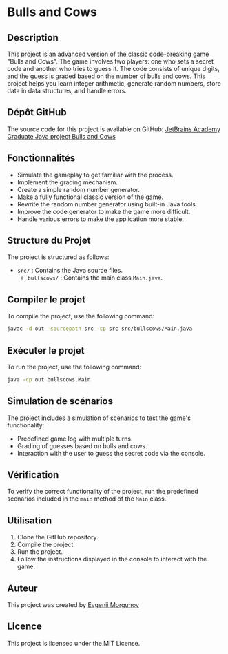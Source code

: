 # Bulls and Cows

## Description
This project is an advanced version of the classic code-breaking game "Bulls and Cows". The game involves two players: one who sets a secret code and another who tries to guess it. The code consists of unique digits, and the guess is graded based on the number of bulls and cows. This project helps you learn integer arithmetic, generate random numbers, store data in data structures, and handle errors.

## Dépôt GitHub
The source code for this project is available on GitHub: [JetBrains Academy Graduate Java project Bulls and Cows](https://github.com/MorgunovE/JetBrains_Academy_Graduate_Java_project_Bulls_and_Cows)

## Fonctionnalités
- Simulate the gameplay to get familiar with the process.
- Implement the grading mechanism.
- Create a simple random number generator.
- Make a fully functional classic version of the game.
- Rewrite the random number generator using built-in Java tools.
- Improve the code generator to make the game more difficult.
- Handle various errors to make the application more stable.

## Structure du Projet
The project is structured as follows:
- `src/` : Contains the Java source files.
    - `bullscows/` : Contains the main class `Main.java`.

## Compiler le projet
To compile the project, use the following command:
```sh
javac -d out -sourcepath src -cp src src/bullscows/Main.java
```

## Exécuter le projet
To run the project, use the following command:
```sh
java -cp out bullscows.Main
```

## Simulation de scénarios
The project includes a simulation of scenarios to test the game's functionality:
- Predefined game log with multiple turns.
- Grading of guesses based on bulls and cows.
- Interaction with the user to guess the secret code via the console.

## Vérification
To verify the correct functionality of the project, run the predefined scenarios included in the `main` method of the `Main` class.

## Utilisation
1. Clone the GitHub repository.
2. Compile the project.
3. Run the project.
4. Follow the instructions displayed in the console to interact with the game.

## Auteur
This project was created by [Evgenii Morgunov](https://github.com/MorgunovE/)

## Licence
This project is licensed under the MIT License.